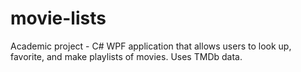 # movie-lists
Academic project - C# WPF application that allows users to look up, favorite, and make playlists of movies. Uses TMDb data.
